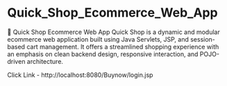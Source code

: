 # Quick_Shop_Ecommerce_Web_App
🛒 Quick Shop Ecommerce Web App
Quick Shop is a dynamic and modular ecommerce web application built using Java Servlets, JSP, and session-based cart management. It offers a streamlined shopping experience with an emphasis on clean backend design, responsive interaction, and POJO-driven architecture.

Click Link - http://localhost:8080/Buynow/login.jsp
